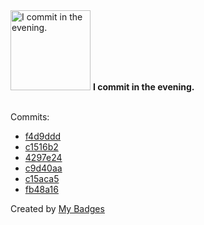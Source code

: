 <img src="https://my-badges.github.io/my-badges/evening-commits.png" alt="I commit in the evening." title="I commit in the evening." width="128">
<strong>I commit in the evening.</strong>
<br><br>

Commits:

- <a href="https://github.com/ksysoev/help-my-pet/commit/f4d9ddde821df37b727b4024e6703098487cee8d">f4d9ddd</a>
- <a href="https://github.com/ksysoev/help-my-pet/commit/c1516b2d081870fcfdecb97b43bad890e6844c52">c1516b2</a>
- <a href="https://github.com/ksysoev/help-my-pet/commit/4297e24b6545c5c26ce949df3fec410d6006920d">4297e24</a>
- <a href="https://github.com/ksysoev/help-my-pet/commit/c9d40aa498f62b09e92c4c8ab46c788561495d21">c9d40aa</a>
- <a href="https://github.com/ksysoev/help-my-pet/commit/c15aca59d68988e7a025a810a6ad9c6ee3fa19e3">c15aca5</a>
- <a href="https://github.com/ksysoev/help-my-pet/commit/fb48a16fa453ab14399893549a568f9f50d48c47">fb48a16</a>


Created by <a href="https://github.com/my-badges/my-badges">My Badges</a>